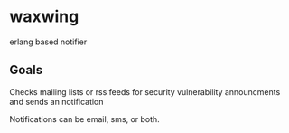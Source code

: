 # waxwing
erlang based notifier

## Goals

Checks mailing lists or rss feeds for security vulnerability announcments and sends an notification

Notifications can be email, sms, or both. 
